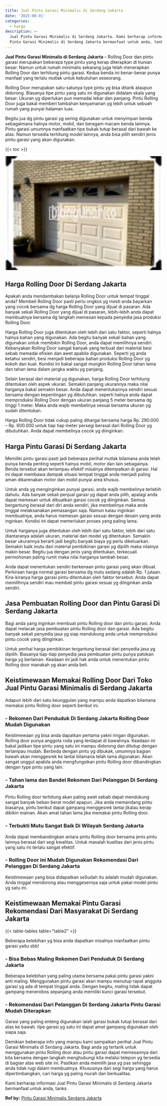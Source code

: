 ```yaml
---
title: Jual Pintu Garasi Minimalis di Serdang Jakarta
date: '2025-08-01'
categories:
  - harga
description: >-
  Jual Pintu Garasi Minimalis di Serdang Jakarta. Kami berharap informasi Jual
  Pintu Garasi Minimalis di Serdang Jakarta bermanfaat untuk anda, tanks....
---
```


**Jual Pintu Garasi Minimalis di Serdang Jakarta** – Rolling Door dan pintu garasi merupakan beberapa type pintu yang kerap diterapkan di hunian besar. Namun untuk rumah minimalis sekarang juga telah menerapkan Rolling Door dan terhitung pintu garasi. Kedua benda ini benar-benar punya manfaat yang terlalu mutlak untuk kebutuhan seseorang.

Rolling Door merupakan satu-satunya type pintu yg bisa ditarik ataupun didorong. Biasanya tipe pintu yang satu ini digunakan didalam skala yang besar. Ukuran yg diperlukan pun memadai lebar dan panjang. Pintu Rolling Door juga bakal memberi tambahan kenyamanan yg lebih untuk sebuah rumah yang punyai halaman luas.

Begitu jua dg pintu garasi yg sering digunakan untuk menyimpan benda sebagaimana halnya motor, mobil, dan beragam macam benda lainnya. Pintu garasi umumnya manfaatkan tipe bukak tutup berasal dari bawah ke atas. Namun tersedia terhitung model lainnya, anda bisa pilih sendiri jenis pintu garasi yang akan digunakan.

{{< toc >}}

![Jual Pintu Garasi Minimalis di Serdang Jakarta](/images/pintu-garasi-67.png)

## Harga Rolling Door Di Serdang Jakarta

Apakah anda mendambakan belanja Rolling Door untuk tempat tinggal anda? Membeli Rolling Door pasti perlu ongkos yg mesti anda bayarkan yang cocok bersama dg harga Rolling Door yang dijual di pasaran. Ada banyak sekali Rolling Door yang dijual di pasaran, lebih-lebih anda dapat membuatnya bersama dg langkah memesan kepada penyedia jasa produksi Rolling Door.

Harga Rolling Door juga ditentukan oleh lebih dari satu faktor, seperti halnya halnya bahan yang digunakan. Ada begitu banyak sekali bahan yang digunakan untuk membikin Rolling Door, anda dapat memilihnya sendiri. Kebanyakan Rolling Door sangat banyak yang terbuat dari material besi sebab memadai efisien dan awet apabila digunakan. Seperti yg anda ketahui sendiri, besi menjadi beberapa bahan produksi Rolling Door yg kokoh dan kuat. Kondisi ini bakal sangat mungkin Rolling Door tahan lama dan tahan lama dalam jangka waktu yg panjang.

Selain berasal dari material yg digunakan, harga Rolling Door terhitung ditentukan oleh aspek ukuran. Semakin panjang ukurannya maka nilai harganya bakal semakin besar. Anda dapat menentukannya sendiri sesuai bersama dengan kepentingan yg dibutuhkan. seperti halnya anda dapat memproduksi Rolling Door dengan ukuran panjang 5 meter bersama dg tinggi 1 meter. Maka anda wajib membelinya sesuai bersama ukuran yg sudah ditentukan.

Harga Rolling Door tidak cukup paling dihargai bersama harga Rp. 290.000 – Rp. 600.000 untuk tiap tiap meter persegi berasal dari Rolling Door yg dibutuhkan. Anda dapat membelinya cocok yg diinginkan.

## Harga Pintu Garasi Di Serdang Jakarta

Memiliki pintu garasi pasti jadi beberapa perihal mutlak bilamana anda telah punya benda penting seperti halnya mobil, motor dan lain sebagainya. Benda tersebut akan terlampau efektif misalnya ditempatkan di garasi. Hal ini dapat membawa dampak situasi tempat tinggal anda menjadi paling aman dikarenakan motor dan mobil punyai area khusus.

Untuk anda yg menginginkan punyai garasi, anda wajib membelinya terlebih dahulu. Ada banyak sekali penjual garasi yg dapat anda pilih, apalagi anda dapat memesan untuk dibuatkan garasi cocok yg diinginkan. Semua bergantung berasal dari diri anda sendiri, jika membelinya maka anda tinggal melaksanakan pemasangan saja. Namun kalau inginkan membuatnya, anda harus memesan garasi sesuai dengan desain yang anda inginkan. Kondisi ini dapat memerlukan proses yang paling lama.

Untuk harganya juga ditentukan oleh lebih dari satu faktor, lebih dari satu diantaranya adalah ukuran, material dan model yg ditentukan. Semakin besar ukurannya berarti jadi begitu banyak biaya yg perlu dikeluarkan. Semakin baik mutu dari material pembikinan garasi yg dipilih maka nilainya makin besar. Begitu jua dengan jenis yang ditentukan, terkecuali permohonan paling rumit maka nilai harganya tambah besar.

Anda dapat menentukan sendiri berkenaan pintu garasi yang akan dibuat. Perkiraan harga normal garasi bersama dg mutu sedang adalah Rp. 1 jutaan. Kira-kiranya harga garasi pintu ditentukan oleh faktor tersebut. Anda dapat memilihnya sendiri mau membeli pintu garasi sesuai yg diinginkan anda sendiri.

## Jasa Pembuatan Rolling Door dan Pintu Garasi Di Serdang Jakarta

Bagi anda yang inginkan membuat pintu Rolling door dan pintu garasi. Anda dapat melacak jasa pembuatan pintu Rolling door dan garasi. Ada begitu banyak sekali penyedia jasa yg siap mendukung anda untuk memproduksi pintu cocok yang diinginkan.

Untuk perihal harga pembikinan tergantung berasal dari penyedia jasa yg dipilih. Biasanya tiap-tiap penyedia jasa pembuatan pintu punya patokan harga yg berlainan. Keadaan ini jadi hak anda untuk menentukan pintu Rolling door manakah yg akan anda beli.

## Keistimewaan Memakai Rolling Door Dari Toko Jual Pintu Garasi Minimalis di Serdang Jakarta

Adapun lebih dari satu keunggulan yang mampu anda dapatkan bilamana memakai pintu Rolling door seperti berikut ini.

### \- Rekomen Dari Penduduk Di Serdang Jakarta Rolling Door Mudah Digunakan

Keistimewaan yg bisa anda dapatkan pertama yakni ringan digunakan. Rolling door punya anggota roda yang terdapat di bawahnya. Keadaan ini bakal jadikan tipe pintu yang satu ini mampu didorong dan ditutup dengan terlampau mudah. Berbeda dengan pintu yg dibukak, umumnya bagian bawah akan menggesrek ke lantai bilamana telah lama digunakan. Akan sangat unggul apabila anda mengfungsikan pintu Rolling door dibandingkan dengan type pintu yang lain.

### \- Tahan lama dan Bandel Rekomen Dari Pelanggan Di Serdang Jakarta

Pintu Rolling door terhitung akan paling awet sebab dapat mendukung sangat banyak beban berat model apapun. Jika anda memandang pintu biasanya, pintu berikut dapat gampang menggesrek lantai jikalau kerap dibikin mainan. Akan amat tahan lama jika memakai pintu Rolling door.

### \- Terbukti Mutu Sangat Baik Di Wilayah Serdang Jakarta

Anda dapat membandingkan antara pintu Rolling door bersama jenis pintu lainnya berasal dari segi kwalitas. Untuk masalah kualitas dari jenis pintu yang satu ini terlalu sangat efektif.

### \- Rolling Door ini Mudah Digunakan Rekomendasi Dari Pelanggan Di Serdang Jakarta

Keistimewaan yang bisa didapatkan seSudah itu adalah mudah digunakan. Anda tinggal mendorong atau menggesernya saja untuk pakai model pintu yg satu ini.

## Keistimewaan Memakai Pintu Garasi Rekomendasi Dari Masyarakat Di Serdang Jakarta

{{< table-tables table="table2" >}}

Beberapa kelebihan yg bisa anda dapatkan misalnya manfaatkan pintu garasi yaitu sbb!

### \- Bisa Bebas Maling Rekomen Dari Penduduk Di Serdang Jakarta

Beberapa kelebihan yang paling utama bersama pakai pintu garasi yakni anti maling. Menggunakan pintu garasi akan mampu menutup rapat anggota garasi yg ada di tempat tinggal anda. Dengan begitu, maling tidak dapat gampang menerobos sepanjang anda memiliki kunci garasi tersebut.

### \- Rekomendasi Dari Pelanggan Di Serdang Jakarta Pintu Garasi Mudah Diterapkan

Garasi yang paling enteng digunakan ialah garasi bukak tutup berasal dari atas ke bawah. tipe garasi yg satu ini dapat amat gampang digunakan oleh siapa saja.

Demikian beberapa info yang mampu kami sampaikan perihal Jual Pintu Garasi Minimalis di Serdang Jakarta. Bagi anda yg tertarik untuk menggunakan pintu Rolling door atau pintu garasi dapat memesannya dari kita bersama dengan langkah menghubungi kita melalui telepon yg tersedia di bagian atas web site ini. Pastikan anda memilih jasa yg pas sehingga anda tidak rugi dalam membuatnya. Khususnya dari segi harga yang harus dipertimbangkan, cari harga yg paling murah dan berkualitas.

Kami berharap informasi Jual Pintu Garasi Minimalis di Serdang Jakarta bermanfaat untuk anda, tanks.

**Ref by:** [Pintu Garasi Minimalis Serdang Jakarta](https://id.wikipedia.org/wiki/Pintu)
